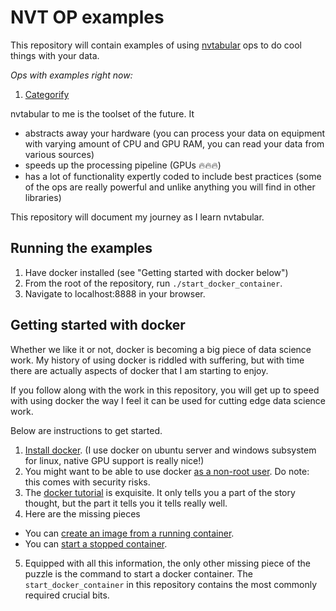 # NVT OP examples

This repository will contain examples of using [nvtabular](https://github.com/NVIDIA-Merlin/NVTabular) ops to do cool things with your data.

*Ops with examples right now:*
1. [Categorify](https://github.com/radekosmulski/nvt_op_examples/blob/main/examples/01_Categorify.ipynb)

nvtabular to me is the toolset of the future. It
* abstracts away your hardware (you can process your data on equipment with varying amount of CPU and GPU RAM, you can read your data from various sources)
* speeds up the processing pipeline (GPUs 🔥🔥🔥)
* has a lot of functionality expertly coded to include best practices (some of the ops are really powerful and unlike anything you will find in other libraries)

This repository will document my journey as I learn nvtabular.

## Running the examples

1. Have docker installed (see "Getting started with docker below")
2. From the root of the repository, run `./start_docker_container`.
3. Navigate to localhost:8888 in your browser.

## Getting started with docker

Whether we like it or not, docker is becoming a big piece of data science work. My history of using docker is riddled with suffering, but with time there are actually aspects of docker that I am starting to enjoy.

If you follow along with the work in this repository, you will get up to speed with using docker the way I feel it can be used for cutting edge data science work.

Below are instructions to get started.

1. [Install docker](https://docs.docker.com/get-docker/). (I use docker on ubuntu server and windows subsystem for linux, native GPU support is really nice!)
2. You might want to be able to use docker [as a non-root user](https://docs.docker.com/engine/install/linux-postinstall/). Do note: this comes with security risks.
3. The [docker tutorial](https://docs.docker.com/get-started/) is exquisite. It only tells you a part of the story thought, but the part it tells you it tells really well.
4. Here are the missing pieces
  * You can [create an image from a running container](https://twitter.com/radekosmulski/status/1524915499506839553?s=20&t=oh9b4X-2xFYLxDL39V10aA).
  * You can [start a stopped container](https://twitter.com/radekosmulski/status/1524938153567858688?s=20&t=oh9b4X-2xFYLxDL39V10aA).
5. Equipped with all this information, the only other missing piece of the puzzle is the command to start a docker container. The `start_docker_container` in this repository contains the most commonly required crucial bits.
